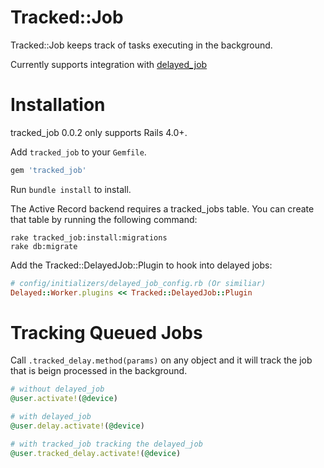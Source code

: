 Tracked::Job
============

[gem]: https://rubygems.org/gems/tracked_job

Tracked::Job keeps track of tasks executing in the background.

Currently supports integration with [delayed_job](https://github.com/collectiveidea/delayed_job/)


Installation
============
tracked_job 0.0.2 only supports Rails 4.0+.

Add `tracked_job` to your `Gemfile`.

```ruby
gem 'tracked_job'
```

Run `bundle install` to install.


The Active Record backend requires a tracked_jobs table. You can create that table by
running the following command:

    rake tracked_job:install:migrations
    rake db:migrate


Add the Tracked::DelayedJob::Plugin to hook into delayed jobs:

```ruby
# config/initializers/delayed_job_config.rb (Or similiar)
Delayed::Worker.plugins << Tracked::DelayedJob::Plugin
```

Tracking Queued Jobs
============
Call `.tracked_delay.method(params)` on any object and it will track the job that is beign processed in the background.

```ruby
# without delayed_job
@user.activate!(@device)

# with delayed_job
@user.delay.activate!(@device)

# with tracked_job tracking the delayed_job
@user.tracked_delay.activate!(@device)
```
